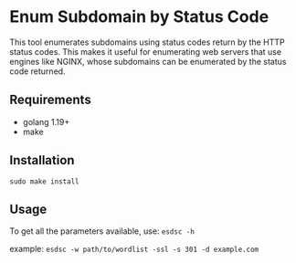 # Enum Subdomain by Status Code

This tool enumerates subdomains using status codes return by the HTTP status codes. This makes it useful for enumerating web servers that use engines like NGINX, whose subdomains can be enumerated by the status code returned.


Requirements
---
- golang 1.19+
- make



Installation
--
`sudo make install`


Usage
--
To get all the parameters available, use: `esdsc -h`

example: `esdsc -w path/to/wordlist -ssl -s 301 -d example.com`